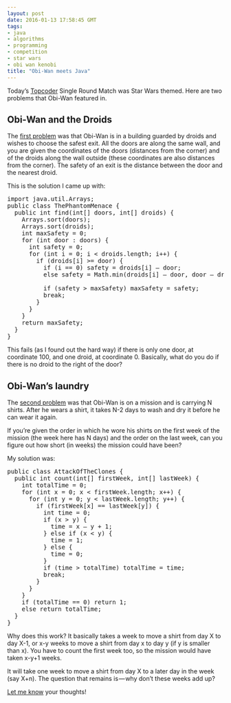 ```yaml
---
layout: post
date: 2016-01-13 17:58:45 GMT
tags:
- java
- algorithms
- programming
- competition
- star wars
- obi wan kenobi
title: "Obi-Wan meets Java"
---
```

<p>Today’s <a href="http://topcoder.com/">Topcoder</a> Single Round Match was Star Wars themed. Here are two problems that Obi-Wan featured in.</p><h2>Obi-Wan and the Droids</h2><p>The <a href="https://community.topcoder.com/stat?c=problem_statement&amp;pm=14115&amp;rd=16648&amp;rm=327813&amp;cr=22670055">first problem</a> was that Obi-Wan is in a building guarded by droids and wishes to choose the safest exit. All the doors are along the same wall, and you are given the coordinates of the doors (distances from the corner) and of the droids along the wall outside (these coordinates are also distances from the corner). The safety of an exit is the distance between the door and the nearest droid.</p><p>This is the solution I came up with:</p><pre>import java.util.Arrays;<br>public class ThePhantomMenace {<br> &nbsp;public int find(int[] doors, int[] droids) {<br> &nbsp; &nbsp;Arrays.sort(doors);<br> &nbsp; &nbsp;Arrays.sort(droids);<br> &nbsp; &nbsp;int maxSafety = 0;<br> &nbsp; &nbsp;for (int door : doors) {<br> &nbsp; &nbsp; &nbsp;int safety = 0;<br> &nbsp; &nbsp; &nbsp;for (int i = 0; i &lt; droids.length; i++) {<br> &nbsp; &nbsp; &nbsp; &nbsp;if (droids[i] &gt;= door) {<br> &nbsp; &nbsp; &nbsp; &nbsp; &nbsp;if (i == 0) safety = droids[i] — door;<br> &nbsp; &nbsp; &nbsp; &nbsp; &nbsp;else safety = Math.min(droids[i] — door, door — droids[i-1]);<br> <br> &nbsp; &nbsp; &nbsp; &nbsp; &nbsp;if (safety &gt; maxSafety) maxSafety = safety;<br> &nbsp; &nbsp; &nbsp; &nbsp; &nbsp;break;<br> &nbsp; &nbsp; &nbsp; &nbsp;}<br> &nbsp; &nbsp; &nbsp;}<br> &nbsp; &nbsp;}<br> &nbsp; &nbsp;return maxSafety;<br> &nbsp;}<br>}</pre><p>This fails (as I found out the hard way) if there is only one door, at coordinate 100, and one droid, at coordinate 0. Basically, what do you do if there is no droid to the right of the door?</p><h2>Obi-Wan’s laundry</h2><p>The <a href="https://community.topcoder.com/stat?c=problem_statement&amp;pm=13586&amp;rd=16648">second problem</a> was that Obi-Wan is on a mission and is carrying N shirts. After he wears a shirt, it takes N-2 days to wash and dry it before he can wear it again.</p><p>If you’re given the order in which he wore his shirts on the first week of the mission (the week here has N days) and the order on the last week, can you figure out how short (in weeks) the mission could have been?</p><p>My solution was:</p><pre>public class AttackOfTheClones {<br> &nbsp;public int count(int[] firstWeek, int[] lastWeek) {<br> &nbsp; &nbsp;int totalTime = 0;<br> &nbsp; &nbsp;for (int x = 0; x &lt; firstWeek.length; x++) {<br> &nbsp; &nbsp; &nbsp;for (int y = 0; y &lt; lastWeek.length; y++) {<br> &nbsp; &nbsp; &nbsp; &nbsp;if (firstWeek[x] == lastWeek[y]) {<br> &nbsp; &nbsp; &nbsp; &nbsp; &nbsp;int time = 0;<br> &nbsp; &nbsp; &nbsp; &nbsp; &nbsp;if (x &gt; y) {<br> &nbsp; &nbsp; &nbsp; &nbsp; &nbsp; &nbsp;time = x — y + 1;<br> &nbsp; &nbsp; &nbsp; &nbsp; &nbsp;} else if (x &lt; y) {<br> &nbsp; &nbsp; &nbsp; &nbsp; &nbsp; &nbsp;time = 1;<br> &nbsp; &nbsp; &nbsp; &nbsp; &nbsp;} else {<br> &nbsp; &nbsp; &nbsp; &nbsp; &nbsp; &nbsp;time = 0;<br> &nbsp; &nbsp; &nbsp; &nbsp; &nbsp;}<br> &nbsp; &nbsp; &nbsp; &nbsp; &nbsp;if (time &gt; totalTime) totalTime = time; <br> &nbsp; &nbsp; &nbsp; &nbsp; &nbsp;break;<br> &nbsp; &nbsp; &nbsp; &nbsp;}<br> &nbsp; &nbsp; &nbsp;}<br> &nbsp; &nbsp;}<br> &nbsp; &nbsp;if (totalTime == 0) return 1;<br> &nbsp; &nbsp;else return totalTime;<br> &nbsp;}<br>}</pre><p>Why does this work? It basically takes a week to move a shirt from day X to day X-1, or x-y weeks to move a shirt from day x to day y (if y is smaller than x). You have to count the first week too, so the mission would have taken x-y+1 weeks.</p><p>It will take one week to move a shirt from day X to a later day in the week (say X+n). The question that remains is — why don’t these weeks add up?</p><p><a href="http://twitter.com/arpith">Let me know</a> your thoughts!</p>